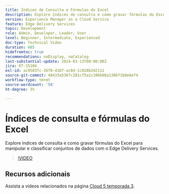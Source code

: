 ```yaml
---
title: Índices de Consulta e Fórmulas do Excel
description: Explore índices de consulta e como gravar fórmulas do Excel para manipular e classificar conjuntos de dados com o Edge Delivery Services.
version: Experience Manager as a Cloud Service
feature: Edge Delivery Services
topic: Development
role: Admin, Developer, Leader, User
level: Beginner, Intermediate, Experienced
doc-type: Technical Video
duration: 685
hidefromtoc: true
recommendations: noDisplay, noCatalog
last-substantial-update: 2024-03-13T00:00:00Z
jira: KT-15104
exl-id: ac9583fc-26f8-4107-ac8d-1c828b242112
source-git-commit: 48433a5367c281cf5a1c106b08a1306f1b0e8ef4
workflow-type: tm+mt
source-wordcount: '58'
ht-degree: 3%

---
```


# Índices de consulta e fórmulas do Excel

Explore índices de consulta e como gravar fórmulas do Excel para manipular e classificar conjuntos de dados com o Edge Delivery Services.

>[!VIDEO](https://video.tv.adobe.com/v/3427787/?learn=on)

## Recursos adicionais

Assista a vídeos relacionados na página [Cloud 5 temporada 3](../cloud5-season-3.md).
